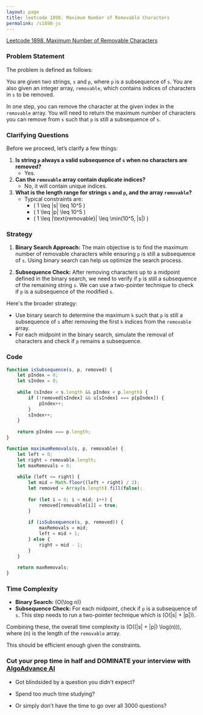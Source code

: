```yaml
---
layout: page
title: leetcode 1898. Maximum Number of Removable Characters
permalink: /s1898-js
---
```

[Leetcode 1898. Maximum Number of Removable Characters](https://algoadvance.github.io/algoadvance/l1898)
### Problem Statement

The problem is defined as follows:

You are given two strings, `s` and `p`, where `p` is a subsequence of `s`. You are also given an integer array, `removable`, which contains indices of characters in `s` to be removed.

In one step, you can remove the character at the given index in the `removable` array. You will need to return the maximum number of characters you can remove from `s` such that `p` is still a subsequence of `s`.

### Clarifying Questions

Before we proceed, let’s clarify a few things:

1. **Is string `p` always a valid subsequence of `s` when no characters are removed?**
   - Yes.
2. **Can the `removable` array contain duplicate indices?**
   - No, it will contain unique indices.
3. **What is the length range for strings `s` and `p`, and the array `removable`?**
   - Typical constraints are:
     - \( 1 \leq |s| \leq 10^5 \)
     - \( 1 \leq |p| \leq 10^5 \)
     - \( 1 \leq |\text{removable}| \leq \min(10^5, |s|) \)

### Strategy

1. **Binary Search Approach:** The main objective is to find the maximum number of removable characters while ensuring `p` is still a subsequence of `s`. Using binary search can help us optimize the search process.

2. **Subsequence Check:** After removing characters up to a midpoint defined in the binary search, we need to verify if `p` is still a subsequence of the remaining string `s`. We can use a two-pointer technique to check if `p` is a subsequence of the modified `s`.

Here's the broader strategy:

- Use binary search to determine the maximum `k` such that `p` is still a subsequence of `s` after removing the first `k` indices from the `removable` array.
- For each midpoint in the binary search, simulate the removal of characters and check if `p` remains a subsequence.

### Code

```javascript
function isSubsequence(s, p, removed) {
    let pIndex = 0;
    let sIndex = 0;
    
    while (sIndex < s.length && pIndex < p.length) {
        if (!removed[sIndex] && s[sIndex] === p[pIndex]) {
            pIndex++;
        }
        sIndex++;
    }
    
    return pIndex === p.length;
}

function maximumRemovals(s, p, removable) {
    let left = 0;
    let right = removable.length;
    let maxRemovals = 0;
    
    while (left <= right) {
        let mid = Math.floor((left + right) / 2);
        let removed = Array(s.length).fill(false);
        
        for (let i = 0; i < mid; i++) {
            removed[removable[i]] = true;
        }
        
        if (isSubsequence(s, p, removed)) {
            maxRemovals = mid;
            left = mid + 1;
        } else {
            right = mid - 1;
        }
    }
    
    return maxRemovals;
}
```

### Time Complexity

- **Binary Search:** \(O(\log n)\)
- **Subsequence Check:** For each midpoint, check if `p` is a subsequence of `s`. This step needs to run a two-pointer technique which is \(O(|s| + |p|)\).
  
Combining these, the overall time complexity is \(O((|s| + |p|) \log(n))\), where \(n\) is the length of the `removable` array. 

This should be efficient enough given the constraints.


### Cut your prep time in half and DOMINATE your interview with [AlgoAdvance AI](https://algoAdvance.com)

- Got blindsided by a question you didn't expect?

- Spend too much time studying?

- Or simply don't have the time to go over all 3000 questions?

